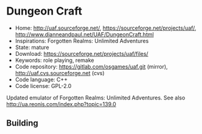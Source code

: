 # Dungeon Craft

- Home: http://uaf.sourceforge.net/, https://sourceforge.net/projects/uaf/, http://www.dianneandpaul.net/UAF/DungeonCraft.html
- Inspirations: Forgotten Realms: Unlimited Adventures
- State: mature
- Download: https://sourceforge.net/projects/uaf/files/
- Keywords: role playing, remake
- Code repository: https://gitlab.com/osgames/uaf.git (mirror), http://uaf.cvs.sourceforge.net (cvs)
- Code language: C++
- Code license: GPL-2.0

Updated emulator of Forgotten Realms: Unlimited Adventures.
See also http://ua.reonis.com/index.php?topic=139.0

## Building

